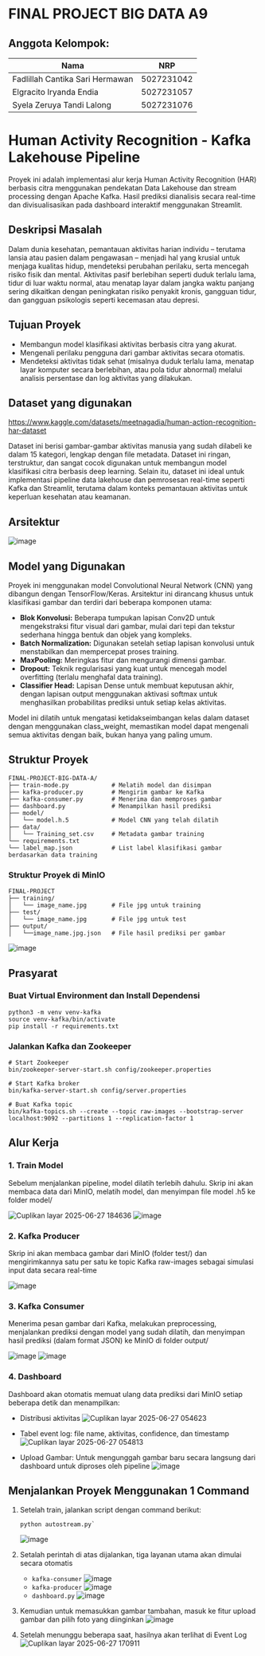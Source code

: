 # FINAL PROJECT BIG DATA A9

## Anggota Kelompok:

| Nama                            | NRP        |
| ------------------------------- | ---------- |
| Fadlillah Cantika Sari Hermawan | 5027231042 |
| Elgracito Iryanda Endia         | 5027231057 |
| Syela Zeruya Tandi Lalong              | 5027231076 |

# Human Activity Recognition - Kafka Lakehouse Pipeline

Proyek ini adalah implementasi alur kerja Human Activity Recognition (HAR) berbasis citra menggunakan pendekatan Data Lakehouse dan stream processing dengan Apache Kafka.
Hasil prediksi dianalisis secara real-time dan divisualisasikan pada dashboard interaktif menggunakan Streamlit.

## Deskripsi Masalah

Dalam dunia kesehatan, pemantauan aktivitas harian individu – terutama lansia atau pasien dalam pengawasan – menjadi hal yang krusial untuk menjaga kualitas hidup, mendeteksi perubahan perilaku, serta mencegah risiko fisik dan mental. Aktivitas pasif berlebihan seperti duduk terlalu lama, tidur di luar waktu normal, atau menatap layar dalam jangka waktu panjang sering dikaitkan dengan peningkatan risiko penyakit kronis, gangguan tidur, dan gangguan psikologis seperti kecemasan atau depresi.

## Tujuan Proyek

- Membangun model klasifikasi aktivitas berbasis citra yang akurat.
- Mengenali perilaku pengguna dari gambar aktivitas secara otomatis.
- Mendeteksi aktivitas tidak sehat (misalnya duduk terlalu lama, menatap layar komputer secara berlebihan, atau pola tidur abnormal) melalui analisis persentase dan log aktivitas yang dilakukan.

## Dataset yang digunakan

https://www.kaggle.com/datasets/meetnagadia/human-action-recognition-har-dataset

Dataset ini berisi gambar-gambar aktivitas manusia yang sudah dilabeli ke dalam 15 kategori, lengkap dengan file metadata. Dataset ini ringan, terstruktur, dan sangat cocok digunakan untuk membangun model klasifikasi citra berbasis deep learning. Selain itu, dataset ini ideal untuk implementasi pipeline data lakehouse dan pemrosesan real-time seperti Kafka dan Streamlit, terutama dalam konteks pemantauan aktivitas untuk keperluan kesehatan atau keamanan.

## Arsitektur
![image](https://github.com/user-attachments/assets/feda8f9b-6aca-4715-8ae0-d6da124f177d)

## Model yang Digunakan

Proyek ini menggunakan model Convolutional Neural Network (CNN) yang dibangun dengan TensorFlow/Keras. Arsitektur ini dirancang khusus untuk klasifikasi gambar dan terdiri dari beberapa komponen utama:

- **Blok Konvolusi:** Beberapa tumpukan lapisan Conv2D untuk mengekstraksi fitur visual dari gambar, mulai dari tepi dan tekstur sederhana hingga bentuk dan objek yang kompleks.
- **Batch Normalization:** Digunakan setelah setiap lapisan konvolusi untuk menstabilkan dan mempercepat proses training.
- **MaxPooling:** Meringkas fitur dan mengurangi dimensi gambar.
- **Dropout:** Teknik regularisasi yang kuat untuk mencegah model overfitting (terlalu menghafal data training).
- **Classifier Head:** Lapisan Dense untuk membuat keputusan akhir, dengan lapisan output menggunakan aktivasi softmax untuk menghasilkan probabilitas prediksi untuk setiap kelas aktivitas.

Model ini dilatih untuk mengatasi ketidakseimbangan kelas dalam dataset dengan menggunakan class_weight, memastikan model dapat mengenali semua aktivitas dengan baik, bukan hanya yang paling umum.

## Struktur Proyek

```
FINAL-PROJECT-BIG-DATA-A/
├── train-mode.py            # Melatih model dan disimpan
├── kafka-producer.py        # Mengirim gambar ke Kafka
├── kafka-consumer.py        # Menerima dan memproses gambar
├── dashboard.py             # Menampilkan hasil prediksi
├── model/
│   └── model.h.5            # Model CNN yang telah dilatih
├── data/
│   └── Training_set.csv     # Metadata gambar training
└── requirements.txt
└── label_map.json           # List label klasifikasi gambar berdasarkan data training
```

### Struktur Proyek di MinIO

```
FINAL-PROJECT
├── training/
│   └── image_name.jpg       # File jpg untuk training
├── test/
│   └── image_name.jpg       # File jpg untuk test
├── output/
│   └──image_name.jpg.json   # File hasil prediksi per gambar
```
![image](https://github.com/user-attachments/assets/6419c74a-2223-410b-bca7-fff236dae916)


## Prasyarat

### Buat Virtual Environment dan Install Dependensi

```
python3 -m venv venv-kafka
source venv-kafka/bin/activate
pip install -r requirements.txt
```

### Jalankan Kafka dan Zookeeper

```
# Start Zookeeper
bin/zookeeper-server-start.sh config/zookeeper.properties

# Start Kafka broker
bin/kafka-server-start.sh config/server.properties

# Buat Kafka topic
bin/kafka-topics.sh --create --topic raw-images --bootstrap-server localhost:9092 --partitions 1 --replication-factor 1
```

## Alur Kerja

### 1. Train Model
Sebelum menjalankan pipeline, model dilatih terlebih dahulu. Skrip ini akan membaca data dari MinIO, melatih model, dan menyimpan file model .h5 ke folder model/

![Cuplikan layar 2025-06-27 184636](https://github.com/user-attachments/assets/14753f30-789e-4d7c-aaa4-105a98194711)
![image](https://github.com/user-attachments/assets/9a6c1ba9-80f7-4c5a-a408-ee860880ebf2)

### 2. Kafka Producer
Skrip ini akan membaca gambar dari MinIO (folder test/) dan mengirimkannya satu per satu ke topic Kafka raw-images sebagai simulasi input data secara real-time

![image](https://github.com/user-attachments/assets/7847f783-63ac-4999-be79-5b323d0fa15e)

### 3. Kafka Consumer
Menerima pesan gambar dari Kafka, melakukan preprocessing, menjalankan prediksi dengan model yang sudah dilatih, dan menyimpan hasil prediksi (dalam format JSON) ke MinIO di folder output/

![image](https://github.com/user-attachments/assets/57c60cfc-239d-434e-9c3b-2def171eb9f8)
![image](https://github.com/user-attachments/assets/242cabc0-9303-40d1-9d6b-228122b24c98)

### 4. Dashboard 
Dashboard akan otomatis memuat ulang data prediksi dari MinIO setiap beberapa detik dan menampilkan:

- Distribusi aktivitas
![Cuplikan layar 2025-06-27 054623](https://github.com/user-attachments/assets/f03a81aa-7573-4be8-b222-902f11ed93b6)

- Tabel event log: file name, aktivitas, confidence, dan timestamp
![Cuplikan layar 2025-06-27 054813](https://github.com/user-attachments/assets/272938e4-40a0-426a-bfc7-97c637807a9d)

- Upload Gambar: Untuk mengunggah gambar baru secara langsung dari dashboard untuk diproses oleh pipeline
![image](https://github.com/user-attachments/assets/fcd9ca9d-30b8-4f0f-8483-09a48387da36)


## Menjalankan Proyek Menggunakan 1 Command 
1. Setelah train, jalankan script dengan command berikut:
   ```
   python autostream.py`
   ```
   ![image](https://github.com/user-attachments/assets/20427d10-8cb9-4376-9d76-4e4d96c853c8)

2. Setalah perintah di atas dijalankan, tiga layanan utama akan dimulai secara otomatis
   - `kafka-consumer`
     ![image](https://github.com/user-attachments/assets/709319df-836e-4655-af33-bd3523d82a29)
   - `kafka-producer`
     ![image](https://github.com/user-attachments/assets/7983d779-0321-444d-89a0-c2bce834a3ef)
   - `dashboard.py`
   ![image](https://github.com/user-attachments/assets/248eb891-30c6-497b-9ef2-cb392aab6357)

3. Kemudian untuk memasukkan gambar tambahan, masuk ke fitur upload gambar dan pilih foto yang diinginkan
   ![image](https://github.com/user-attachments/assets/d087bb8a-afb7-4ed9-8232-bc06d64a9e57)

4. Setelah menunggu beberapa saat, hasilnya akan terlihat di Event Log
   ![Cuplikan layar 2025-06-27 170911](https://github.com/user-attachments/assets/a0439ca8-e43e-418f-8aaa-1eb5dbb4b1e7)

   



